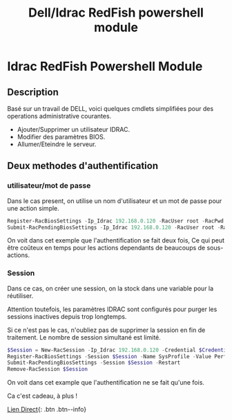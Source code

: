 ﻿---
title:  "Dell/Idrac RedFish powershell module"
excerpt: "Un module PowerShell à retrouver sur mon GitHub, pour administrer l'IDRAC sans utiliser Racadm."
category: PowerShell
classes: wide
tags: 
  - PowerShell
  - Module
  - Dell
  - Idrac
  - Redfish
  - Racadm
header:
  teaser: /assets/images/DellLogoCorruption.webp
  image_description: "Dell Logo"
---

# Idrac RedFish Powershell Module

## Description

Basé sur un travail de DELL, voici quelques cmdlets simplifiées pour des operations administrative courantes.

- Ajouter/Supprimer un utilisateur IDRAC.
- Modifier des paramètres BIOS.
- Allumer/Eteindre le serveur.

## Deux methodes d'authentification

### utilisateur/mot de passe

Dans le cas present, on utilise un nom d'utilisateur et un mot de passe pour une action simple.

```powershell
Register-RacBiosSettings -Ip_Idrac 192.168.0.120 -RacUser root -RacPwd *pass* -Name SysProfile -Value PerfOptimized
Submit-RacPendingBiosSettings -Ip_Idrac 192.168.0.120 -RacUser root -RacPwd *pass* -Restart
```
On voit dans cet exemple que l'authentification se fait deux fois, Ce qui peut être coûteux en temps pour les actions dependants de beaucoups de sous-actions.

### Session

Dans ce cas, on créer une session, on la stock dans une variable pour la réutiliser.

Attention toutefois, les paramètres IDRAC sont configurés pour purger les sessions inactives depuis trop longtemps.

Si ce n'est pas le cas, n'oubliez pas de supprimer la session en fin de traitement. Le nombre de session simultané est limité.

```powershell
$Session = New-RacSession -Ip_Idrac 192.168.0.120 -Credential $Credential
Register-RacBiosSettings -Session $Session -Name SysProfile -Value PerfOptimized
Submit-RacPendingBiosSettings -Session $Session -Restart
Remove-RacSession $Session
```
On voit dans cet example que l'authentification ne se fait qu'une fois.

Ca c'est cadeau, à plus !

[Lien Direct](https://github.com/MickaelRoy/IdracRedFish){: .btn .btn--info}